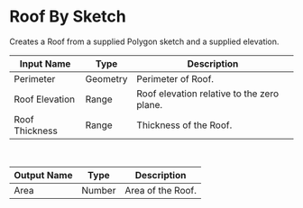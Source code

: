 

# Roof By Sketch

Creates a Roof from a supplied Polygon sketch and a supplied elevation.

|Input Name|Type|Description|
|---|---|---|
|Perimeter|Geometry|Perimeter of Roof.|
|Roof Elevation|Range|Roof elevation relative to the zero plane.|
|Roof Thickness|Range|Thickness of the Roof.|


<br>

|Output Name|Type|Description|
|---|---|---|
|Area|Number|Area of the Roof.|

